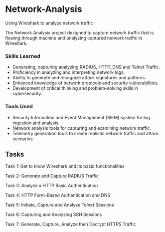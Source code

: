 # Network-Analysis
Using Wireshark to analyze network traffic 

The Network Analysis project designed to capture network traffic that is flowing through machine and analyzing captured network traffic in Wireshark.

### Skills Learned


- Generating, capturing analyzing RADIUS, HTTP, DNS and Telnet Traffic.
- Proficiency in analyzing and interpreting network logs.
- Ability to generate and recognize attack signatures and patterns.
- Enhanced knowledge of network protocols and security vulnerabilities.
- Development of critical thinking and problem-solving skills in cybersecurity.

### Tools Used

- Security Information and Event Management (SIEM) system for log ingestion and analysis.
- Network analysis tools for capturing and examining network traffic.
- Telemetry generation tools to create realistic network traffic and attack scenarios.

## Tasks
Task 1: Get to know Wireshark and its basic functionalities

Task 2: Generate and Capture RADIUS Traffic

Task 3: Analyze a HTTP Basic Authentication

Task 4: HTTP Form-Based Authentication and DNS

Task 5: Initiate, Capture and Analyze Telnet Sessions

Task 6: Capturing and Analyzing SSH Sessions

Task 7: Generate, Capture, Analyze then Decrypt HTTPS Traffic
